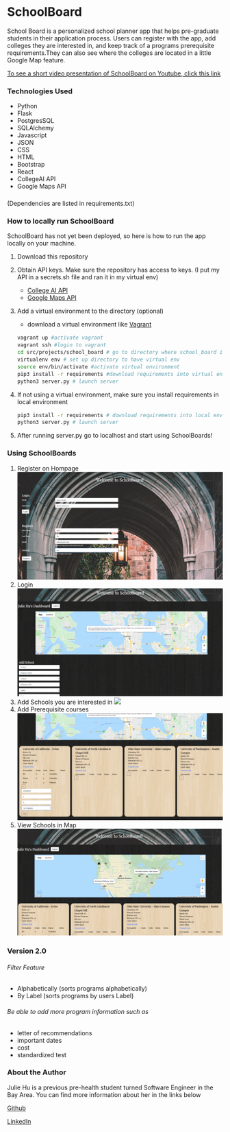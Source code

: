 # SchoolBoard 

School Board is a personalized school planner app that helps pre-graduate students in their application process. Users can register with the app,  add colleges they are interested in, and keep track of a programs prerequisite requirements.They can also see where the  colleges are located in a little Google Map feature. 

[To see a short video presentation of SchoolBoard on Youtube, click this link](https://www.youtube.com/watch?v=kOM-kQPbAHo)

### Technologies Used
- Python
- Flask
- PostgresSQL
- SQLAlchemy
- Javascript
- JSON
- CSS
- HTML
- Bootstrap
- React
- CollegeAI API
- Google Maps API
###
(Dependencies are listed in requirements.txt)
### How to locally run SchoolBoard
SchoolBoard has not yet been deployed, so here is how to run the app locally on your machine.

1. Download this repository 
2. Obtain API keys. Make sure the repository has access to keys. (I put my API in a secrets.sh file and ran it in my virtual env) 
    - [College AI API](https://api-manager.collegeai.com/)
    - [Google Maps API](https://developers.google.com/maps/documentation)
3. Add a virtual environment to the directory (optional)
    - download a virtual environment like [Vagrant](https://www.vagrantup.com/downloads)
    ```bash
    vagrant up #activate vagrant
    vagrant ssh #login to vagrant
    cd src/projects/school_board # go to directory where school_board is located 
    virtualenv env # set up directory to have virtual env 
    source env/bin/activate #activate virtual environment
    pip3 install -r requirements #download requirements into virtual environment
    python3 server.py # launch server
    ```
4. If not using a virtual environment, make sure you install requirements in local environment

    ```bash
    pip3 install -r requirements # download requirements into local environment 
    python3 server.py # launch server
    ```
5. After running server.py go to localhost and start using SchoolBoards!

### Using SchoolBoards
1. Register on Hompage
![](/static/screenshots/register-example.png?raw=true)
2. Login
![](/static/screenshots/first-login.png?raw=true)
3. Add Schools you are interested in 
![](/static/screenshots/addschool.gif?raw=true)
4. Add Prerequisite courses
![](/static/screenshots/add-prereq.png?raw=true)
5. View Schools in Map
![](/static/screenshots/map-example.png?raw=true)

### Version 2.0
###### Filter Feature
- Alphabetically (sorts programs alphabetically)
- By Label (sorts programs by users Label)
###### Be able to add more program information such as 
- letter of recommendations
- important dates 
- cost
- standardized test 

### About the Author 
Julie Hu is a previous pre-health student turned Software Engineer in the Bay Area. You can find more information about her in the links below

[Github](https://github.com/juliemyhu)

[LinkedIn](https://www.linkedin.com/in/julie-hu/)




